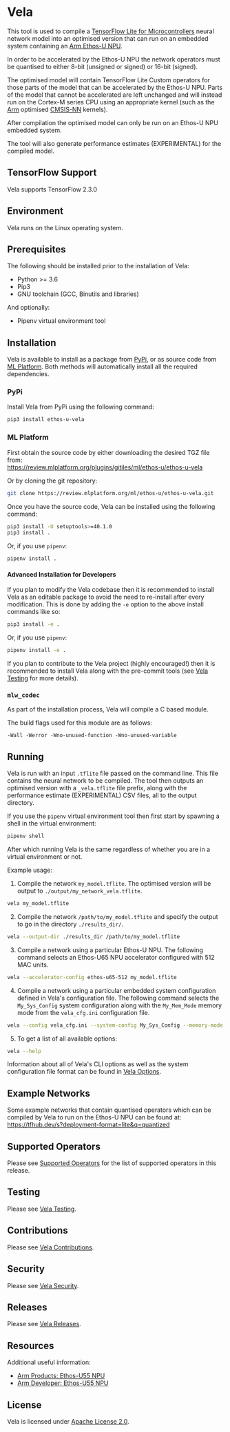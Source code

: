 # Vela

This tool is used to compile a
[TensorFlow Lite for Microcontrollers](https://www.tensorflow.org/lite/microcontrollers)
neural network model into an optimised version that can run on an embedded
system containing an
[Arm Ethos-U NPU](https://www.arm.com/products/silicon-ip-cpu).

In order to be accelerated by the Ethos-U NPU the network operators must be
quantised to either 8-bit (unsigned or signed) or 16-bit (signed).

The optimised model will contain TensorFlow Lite Custom operators for those
parts of the model that can be accelerated by the Ethos-U NPU.  Parts of the
model that cannot be accelerated are left unchanged and will instead run on the
Cortex-M series CPU using an appropriate kernel (such as the
[Arm](https://www.arm.com) optimised
[CMSIS-NN](https://github.com/ARM-software/CMSIS_5/tree/develop/CMSIS/NN)
kernels).

After compilation the optimised model can only be run on an Ethos-U NPU
embedded system.

The tool will also generate performance estimates (EXPERIMENTAL) for the
compiled model.

## TensorFlow Support

Vela supports TensorFlow 2.3.0

## Environment

Vela runs on the Linux operating system.

## Prerequisites

The following should be installed prior to the installation of Vela:

* Python >= 3.6
* Pip3
* GNU toolchain (GCC, Binutils and libraries)

And optionally:

* Pipenv virtual environment tool

## Installation

Vela is available to install as a package from
[PyPi](https://pypi.org/project/ethos-u-vela/), or as
source code from
[ML Platform](https://review.mlplatform.org/plugins/gitiles/ml/ethos-u/ethos-u-vela).
Both methods will automatically install all the required dependencies.

### PyPi

Install Vela from PyPi using the following command:

```bash
pip3 install ethos-u-vela
```

### ML Platform

First obtain the source code by either downloading the desired TGZ file from:  
<https://review.mlplatform.org/plugins/gitiles/ml/ethos-u/ethos-u-vela>

Or by cloning the git repository:

```bash
git clone https://review.mlplatform.org/ml/ethos-u/ethos-u-vela.git
```

Once you have the source code, Vela can be installed using the following
command:

```bash
pip3 install -U setuptools>=40.1.0
pip3 install .
```

Or, if you use `pipenv`:

```bash
pipenv install .
```

#### Advanced Installation for Developers

If you plan to modify the Vela codebase then it is recommended to install Vela
as an editable package to avoid the need to re-install after every modification.
This is done by adding the `-e` option to the above install commands like so:

```bash
pip3 install -e .
```

Or, if you use `pipenv`:

```bash
pipenv install -e .
```

If you plan to contribute to the Vela project (highly encouraged!) then it is
recommended to install Vela along with the pre-commit tools (see
[Vela Testing](TESTING.md) for more details).

### `mlw_codec`

As part of the installation process, Vela will compile a C based module.

The build flags used for this module are as follows:

```none
-Wall -Werror -Wno-unused-function -Wno-unused-variable
```

## Running

Vela is run with an input `.tflite` file passed on the command line.  This file
contains the neural network to be compiled.  The tool then outputs an optimised
version with a `_vela.tflite` file prefix, along with the performance estimate
(EXPERIMENTAL) CSV files, all to the output directory.

If you use the `pipenv` virtual environment tool then first start by spawning a
shell in the virtual environment:

```bash
pipenv shell
```

After which running Vela is the same regardless of whether you are in a virtual
environment or not.

Example usage:

1) Compile the network `my_model.tflite`.  The optimised version will be output
to `./output/my_network_vela.tflite`.

```bash
vela my_model.tflite
```

2) Compile the network `/path/to/my_model.tflite` and specify the output to go
in the directory `./results_dir/`.

```bash
vela --output-dir ./results_dir /path/to/my_model.tflite
```

3) Compile a network using a particular Ethos-U NPU.  The following command
selects an Ethos-U65 NPU accelerator configured with 512 MAC units.

```bash
vela --accelerator-config ethos-u65-512 my_model.tflite
```

4) Compile a network using a particular embedded system configuration defined in
Vela's configuration file.  The following command selects the `My_Sys_Config`
system configuration along with the `My_Mem_Mode` memory mode from the `vela_cfg.ini` configuration file.

```bash
vela --config vela_cfg.ini --system-config My_Sys_Config --memory-mode My_Mem_Mode my_model.tflite
```

5) To get a list of all available options:

```bash
vela --help
```

Information about all of Vela's CLI options as well as the system configuration
file format can be found in [Vela Options](OPTIONS.md).

## Example Networks

Some example networks that contain quantised operators which can be compiled by
Vela to run on the Ethos-U NPU can be found at:
<https://tfhub.dev/s?deployment-format=lite&q=quantized>

## Supported Operators

Please see [Supported Operators](SUPPORTED_OPS.md) for the list of supported
operators in this release.

## Testing

Please see [Vela Testing](TESTING.md).

## Contributions

Please see [Vela Contributions](CONTRIBUTIONS.md).

## Security

Please see [Vela Security](SECURITY.md).

## Releases

Please see [Vela Releases](RELEASES.md).

## Resources

Additional useful information:

* [Arm Products: Ethos-U55 NPU](https://www.arm.com/products/silicon-ip-cpu/ethos/ethos-u55)
* [Arm Developer: Ethos-U55 NPU](https://developer.arm.com/ip-products/processors/machine-learning/ethos-u55)

## License

Vela is licensed under [Apache License 2.0](LICENSE.txt).
